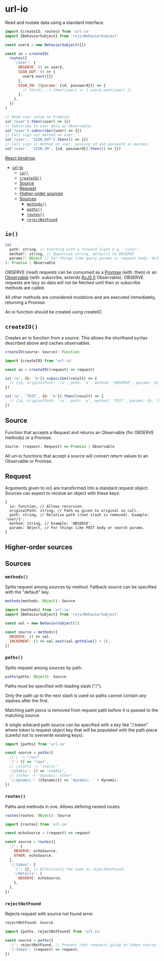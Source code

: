 # url-io

Read and mutate data using a standard interface.

```javascript
import {createIO, routes} from 'url-io'
import {BehaviorSubject} from 'rxjs/BehaviorSubject'

const user$ = new BehaviorSubject({})

const io = createIO(
  routes({
    '/user': {
      OBSERVE: () => user$,
      SIGN_OUT: () => {
        user$.next({})
      },
      SIGN_IN: ({params: {id, password}}) => {
        // fetch(...).then((user) => { user$.next(user) })
      },
    },
  })
)

// Read user value as Promise:
io('/user').then((user) => {})
// Subscribe to user data as Observable:
io('/user').subscribe((user) => {})
// Call sign out method on user:
io('/user', 'SIGN_OUT').then(() => {})
// Call sign in method on user, passing id and password as params:
io('/user', 'SIGN_IN', {id, password}).then(() => {})
```

[React bindings](https://github.com/liamcmitchell/react-io)

- [url-io](#url-io)
  - [`io()`](#io)
  - [`createIO()`](#createio)
  - [Source](#source)
  - [Request](#request)
  - [Higher-order sources](#higher-order-sources)
  - [Sources](#sources)
    - [`methods()`](#methods)
    - [`paths()`](#paths)
    - [`routes()`](#routes)
    - [`rejectNotFound`](#rejectnotfound)

## `io()`

```javascript
io(
  path: string, // Starting with a forward slash e.g. '/user'
  method?: string, // Uppercase string, defaults to OBSERVE
  params?: Object // For things like query params or request body, defaults to empty object
): Promise | Observable
```

OBSERVE (read) requests can be consumed as a [Promise](https://developer.mozilla.org/en/docs/Web/JavaScript/Reference/Global_Objects/Promise) (with .then) or an [Observable](https://github.com/tc39/proposal-observable) (with .subscribe, extends [RxJS 5](https://github.com/ReactiveX/rxjs) Observable).
OBSERVE requests are lazy so data will not be fetched until then or subscribe methods are called.

All other methods are considered mutations and are executed immediately, returning a Promise.

An io function should be created using createIO.

## `createIO()`

Creates an io function from a source. This allows the shorthand syntax described above and caches observables.

```javascript
createIO(source: Source): Function
```

```javascript
import {createIO} from 'url-io'

const io = createIO((request) => request)

io('/a', {b: 'b'}).subscribe((result) => {
  // {io, originalPath: '/a', path: 'a', method: 'OBSERVE', params: {b: 'b'}}
})

io('/a', 'TEST', {b: 'b'}).then((result) => {
  // {io, originalPath: '/a', path: 'a', method: 'TEST', params: {b: 'b'}}
})
```

## Source

Function that accepts a Request and returns an Observable (for OBSERVE methods) or a Promise.

```javascript
Source: (request: Request) => Promise | Observable
```

All url-io functions that accept a source will convert return values to an Observable or Promise.

## Request

Arguments given to io() are transformed into a standard request object. Sources can expect to receive an object with these keys:

```
{
  io: Function, // Allows recursion.
  originalPath: string, // Path as given to original io call.
  path: string, // Relative path (root slash is removed). Example: 'user/1'.
  method: string, // Example: 'OBSERVE'.
  params: Object, // For things like POST body or search params.
}
```

## Higher-order sources

## Sources

### `methods()`

Splits request among sources by method.
Fallback source can be specified with the "default" key.

```javascript
methods(methods: Object): Source
```

```javascript
import {methods} from 'url-io'
import {BehaviorSubject} from 'rxjs/BehaviorSubject'

const val = new BehaviorSubject(1)

const source = methods({
  OBSERVE: () => val,
  INCREMENT: () => val.next(val.getValue() + 1),
})
```

### `paths()`

Splits request among sources by path.

```javascript
paths(paths: Object): Source
```

Paths must be specified with leading slash ("/").

Only the path up to the next slash is used so paths cannot contain any slashes after the first.

Matching path piece is removed from request path before it is passed to the matching source.

A single wildcard path source can be specified with a key like "/:token" where token is request object key that will be populated with the path piece (careful not to overwrite existing keys).

```javascript
import {paths} from 'url-io'

const source = paths({
  // / -> "root"
  '/': () => 'root',
  // /static -> "static"
  '/static': () => 'static',
  // /other -> "dynamic: other"
  '/:dynamic': ({dynamic}) => 'dynamic: ' + dynamic,
})
```

### `routes()`

Paths and methods in one. Allows defining nested routes.

```javascript
routes(routes: Object): Source
```

```javascript
import {routes} from 'url-io'

const echoSource = (request) => request

const source = routes({
  '/': {
    OBSERVE: echoSource,
    OTHER: echoSource,
  },
  '/:token': {
    '/': {}, // Effectively the same as rejectNotFound.
    '/details': {
      OBSERVE: echoSource,
    },
  },
})
```

### `rejectNotFound`

Rejects request with source not found error.

```javascript
rejectNotFound: Source
```

```javascript
import {paths, rejectNotFound} from 'url-io'

const source = paths({
  '/': rejectNotFound, // Prevent root requests going to token source.
  '/:token': (request) => request,
})
```
